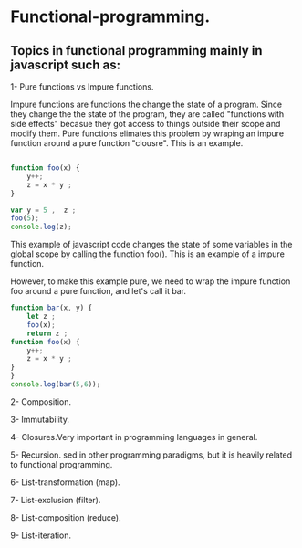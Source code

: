 # Functional-programming. 


## Topics in functional programming mainly in javascript such as:


1- Pure functions vs Impure functions.
  
  Impure functions are functions the change the state of a program. Since they change the the state of the program, they are called "functions with side effects" becasue they got access to things outside their scope and modify them. Pure functions elimates this problem by wraping an impure function around a pure function "clousre". This is an example. 
  
  
```javascript

function foo(x) {
    y++; 
    z = x * y ; 
}

var y = 5 ,  z ; 
foo(5);
console.log(z); 
```

This example of javascript code changes the state of some variables in the global scope by calling the function foo().  This is an example of a impure function. 


However, to make this example pure, we need to wrap the impure function foo around a pure function, and let's call it bar.


```javascript
function bar(x, y) {
    let z ; 
    foo(x);
    return z ; 
function foo(x) {
    y++; 
    z = x * y ; 
}
}
console.log(bar(5,6));
```


2- Composition.

3- Immutability.

4- Closures.Very important in programming languages in general.

5- Recursion. sed in other programming paradigms, but it is heavily related to functional programming.

6- List-transformation (map).

7- List-exclusion (filter).

8- List-composition (reduce).

9- List-iteration.



